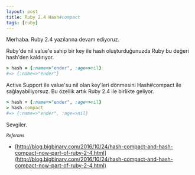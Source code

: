 ```yaml
---
layout: post
title: Ruby 2.4 Hash#compact
tags: [ruby]
---
```


Merhaba. Ruby 2.4 yazılarına devam ediyoruz.

Ruby'de nil value'e sahip bir key ile hash oluşturduğunuzda Ruby bu değeri hash'den kaldırıyor.

```ruby
> hash = {:name=>"ender", :age=>nil}
#=> {:name=>"ender"}
```

Active Support ile value'su nil olan key'leri dönmesini Hash#compact ile sağlayabiliyorsuz. Bu özellik artık Ruby 2.4 ile birlikte geliyor.

```ruby
> hash = {:name=>"ender", :age=>nil}
> hash.compact
#=> {:name=>"ender", :age=>nil}
```

Sevgiler.

<small>*Referans*</small>

* [http://blog.bigbinary.com/2016/10/24/hash-compact-and-hash-compact-now-part-of-ruby-2-4.html](http://blog.bigbinary.com/2016/10/24/hash-compact-and-hash-compact-now-part-of-ruby-2-4.html)